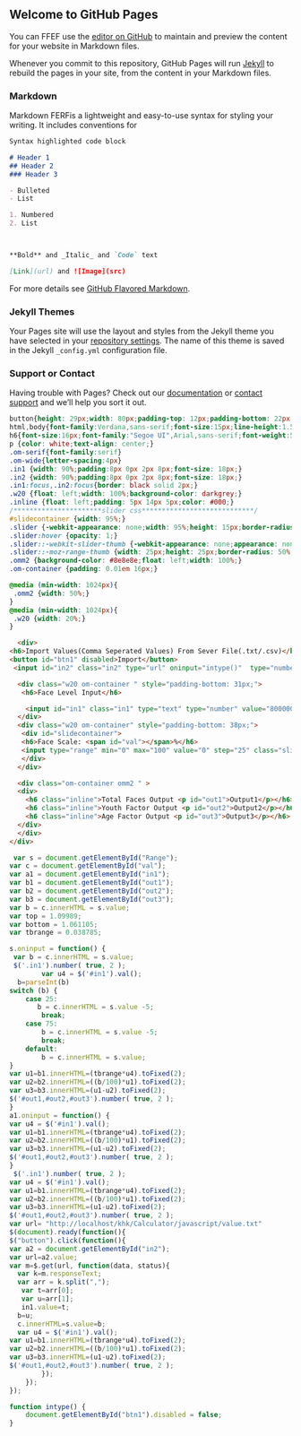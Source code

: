 
## Welcome to GitHub Pages

You can FFEF use the [editor on GitHub](https://github.com/omkarsnl/files/edit/master/index.md) to maintain and preview the content for your website in Markdown files.

Whenever you commit to this repository, GitHub Pages will run [Jekyll](https://jekyllrb.com/) to rebuild the pages in your site, from the content in your Markdown files.

### Markdown

Markdown FERFis a lightweight and easy-to-use syntax for styling your writing. It includes conventions for

```markdown
Syntax highlighted code block

# Header 1
## Header 2
### Header 3

- Bulleted
- List

1. Numbered
2. List



**Bold** and _Italic_ and `Code` text

[Link](url) and ![Image](src)
```

For more details see [GitHub Flavored Markdown](https://guides.github.com/features/mastering-markdown/).

### Jekyll Themes

Your Pages site will use the layout and styles from the Jekyll theme you have selected in your [repository settings](https://github.com/omkarsnl/files/settings). The name of this theme is saved in the Jekyll `_config.yml` configuration file.

### Support or Contact

Having trouble with Pages? Check out our [documentation](https://help.github.com/categories/github-pages-basics/) or [contact support](https://github.com/contact) and we’ll help you sort it out.

```css
button{height: 29px;width: 80px;padding-top: 12px;padding-bottom: 22px;}
html,body{font-family:Verdana,sans-serif;font-size:15px;line-height:1.5}html{overflow-x:hidden}
h6{font-size:16px;font-family:"Segoe UI",Arial,sans-serif;font-weight:500;margin:10px 0}
p {color: white;text-align: center;}
.om-serif{font-family:serif}
.om-wide{letter-spacing:4px}
.in1 {width: 90%;padding:8px 0px 2px 8px;font-size: 18px;}
.in2 {width: 90%;padding:8px 0px 2px 8px;font-size: 18px;}
.in1:focus,.in2:focus{border: black solid 2px;}
.w20 {float: left;width: 100%;background-color: darkgrey;}
.inline {float: left;padding: 5px 14px 5px;color: #000;}
/**********************slider css****************************/
#slidecontainer {width: 95%;}
.slider {-webkit-appearance: none;width: 95%;height: 15px;border-radius: 10px;background: red;outline: none;opacity: 0.7;-webkit-transition: .2s;transition: opacity .2s;margin-top: 8px;}
.slider:hover {opacity: 1;}
.slider::-webkit-slider-thumb {-webkit-appearance: none;appearance: none;width: 25px;height: 25px;border-radius: 50%;background: #fff;cursor: pointer;border: 1px solid #ccc;}
.slider::-moz-range-thumb {width: 25px;height: 25px;border-radius: 50%;background: #4CAF50;cursor: pointer;}
.omm2 {background-color: #8e8e8e;float: left;width: 100%;}
.om-container {padding: 0.01em 16px;}

@media (min-width: 1024px){
 .omm2 {width: 50%;}
}
@media (min-width: 1024px){
 .w20 {width: 20%;}
}

```
``` html
  <div>
<h6>Import Values(Comma Seperated Values) From Sever File(.txt/.csv)</h6>
<button id="btn1" disabled>Import</button>
 <input id="in2" class="in2" type="url" oninput="intype()"  type="number"  placeholder="Enter URL https:/http:">

  <div class="w20 om-container " style="padding-bottom: 31px;">
   <h6>Face Level Input</h6>

    <input id="in1" class="in1" type="text" type="number" value="800000.00" name="number">
  </div>
  <div class="w20 om-container" style="padding-bottom: 38px;">
   <div id="slidecontainer">
   <h6>Face Scale: <span id="val"></span>%</h6>
   <input type="range" min="0" max="100" value="0" step="25" class="slider" id="Range">
   </div>
  </div>

  <div class="om-container omm2 " >
  <div>
    <h6 class="inline">Total Faces Output <p id="out1">Output1</p></h6>
    <h6 class="inline">Youth Factor Output <p id="out2">Output2</p></h6>
    <h6 class="inline">Age Factor Output <p id="out3">Output3</p></h6>
  </div>
  </div>
</div>

```
```javascript
 var s = document.getElementById("Range");
var c = document.getElementById("val");
var a1 = document.getElementById("in1");
var b1 = document.getElementById("out1");
var b2 = document.getElementById("out2");
var b3 = document.getElementById("out3");
var b = c.innerHTML = s.value;
var top = 1.09989;
var bottom = 1.061105;
var tbrange = 0.038785;

s.oninput = function() {
 var b = c.innerHTML = s.value;
 $('.in1').number( true, 2 );
        var u4 = $('#in1').val();
  b=parseInt(b)     
switch (b) {
    case 25:
       b = c.innerHTML = s.value -5;
        break;
    case 75:
        b = c.innerHTML = s.value -5;
        break;
    default: 
        b = c.innerHTML = s.value;    
}
var u1=b1.innerHTML=(tbrange*u4).toFixed(2);
var u2=b2.innerHTML=((b/100)*u1).toFixed(2);
var u3=b3.innerHTML=(u1-u2).toFixed(2);
$('#out1,#out2,#out3').number( true, 2 );
}
a1.oninput = function() {
var u4 = $('#in1').val(); 
var u1=b1.innerHTML=(tbrange*u4).toFixed(2);
var u2=b2.innerHTML=((b/100)*u1).toFixed(2);
var u3=b3.innerHTML=(u1-u2).toFixed(2);
$('#out1,#out2,#out3').number( true, 2 );
}
 $('.in1').number( true, 2 );
var u4 = $('#in1').val();
var u1=b1.innerHTML=(tbrange*u4).toFixed(2);
var u2=b2.innerHTML=((b/100)*u1).toFixed(2);
var u3=b3.innerHTML=(u1-u2).toFixed(2);
$('#out1,#out2,#out3').number( true, 2 );
var url= "http://localhost/khk/Calculator/javascript/value.txt"
$(document).ready(function(){
$("button").click(function(){
var a2 = document.getElementById("in2");
var url=a2.value;
var m=$.get(url, function(data, status){
  var k=m.responseText;
  var arr = k.split(",");
   var t=arr[0];
   var u=arr[1];
   in1.value=t;
  b=u;
  c.innerHTML=s.value=b;
  var u4 = $('#in1').val();
var u1=b1.innerHTML=(tbrange*u4).toFixed(2);
var u2=b2.innerHTML=((b/100)*u1).toFixed(2);
var u3=b3.innerHTML=(u1-u2).toFixed(2);
$('#out1,#out2,#out3').number( true, 2 );
        });
    });
});

function intype() {
    document.getElementById("btn1").disabled = false;
}
```
